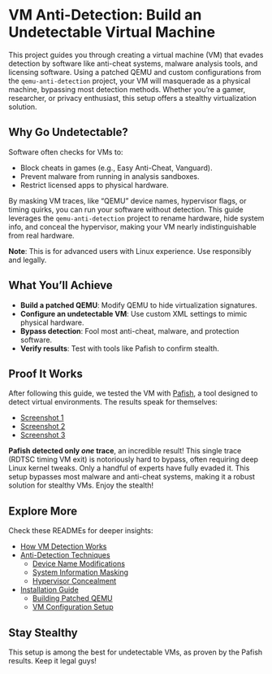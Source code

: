 

# VM Anti-Detection: Build an Undetectable Virtual Machine

This project guides you through creating a virtual machine (VM) that evades detection by software like anti-cheat systems, malware analysis tools, and licensing software. Using a patched QEMU and custom configurations from the `qemu-anti-detection` project, your VM will masquerade as a physical machine, bypassing most detection methods. Whether you’re a gamer, researcher, or privacy enthusiast, this setup offers a stealthy virtualization solution.

## Why Go Undetectable?

Software often checks for VMs to:
- Block cheats in games (e.g., Easy Anti-Cheat, Vanguard).
- Prevent malware from running in analysis sandboxes.
- Restrict licensed apps to physical hardware.

By masking VM traces, like “QEMU” device names, hypervisor flags, or timing quirks, you can run your software without detection. This guide leverages the `qemu-anti-detection` project to rename hardware, hide system info, and conceal the hypervisor, making your VM nearly indistinguishable from real hardware.

**Note**: This is for advanced users with Linux experience. Use responsibly and legally.

## What You’ll Achieve

- **Build a patched QEMU**: Modify QEMU to hide virtualization signatures.
- **Configure an undetectable VM**: Use custom XML settings to mimic physical hardware.
- **Bypass detection**: Fool most anti-cheat, malware, and protection software.
- **Verify results**: Test with tools like Pafish to confirm stealth.

## Proof It Works

After following this guide, we tested the VM with [Pafish](https://github.com/a0rtega/pafish), a tool designed to detect virtual environments. The results speak for themselves:

- [Screenshot 1](./screenshots/pafish1.png)
- [Screenshot 2](./screenshots/pafish2.png)
- [Screenshot 3](./screenshots/pafish3.png)

**Pafish detected only *one* trace**, an incredible result! This single trace (RDTSC timing VM exit) is notoriously hard to bypass, often requiring deep Linux kernel tweaks. Only a handful of experts have fully evaded it. This setup bypasses most malware and anti-cheat systems, making it a robust solution for stealthy VMs. Enjoy the stealth! 

## Explore More

Check these READMEs for deeper insights:
- [How VM Detection Works](https://github.com/so1icitx/vm-anti-detection/tree/main/How%20VM%20detection%20works)
- [Anti-Detection Techniques](https://github.com/so1icitx/vm-anti-detection/tree/main/Anti-Detection%20Techniques)
  - [Device Name Modifications](https://github.com/so1icitx/vm-anti-detection/tree/main/Anti-Detection%20Techniques/Device%20Name%20Modifications)
  - [System Information Masking](https://github.com/so1icitx/vm-anti-detection/tree/main/Anti-Detection%20Techniques/System%20Information%20Masking)
  - [Hypervisor Concealment](https://github.com/so1icitx/vm-anti-detection/tree/main/Anti-Detection%20Techniques/Hypervisor%20Concealment)
- [Installation Guide](https://github.com/so1icitx/vm-anti-detection/tree/main/Installation/Guide)
  - [Building Patched QEMU](https://github.com/so1icitx/vm-anti-detection/tree/main/Installation/Patching)
  - [VM Configuration Setup](https://github.com/so1icitx/vm-anti-detection/tree/main/Installation/Configuration%20Setup)

## Stay Stealthy

This setup is among the best for undetectable VMs, as proven by the Pafish results. Keep it legal guys!


